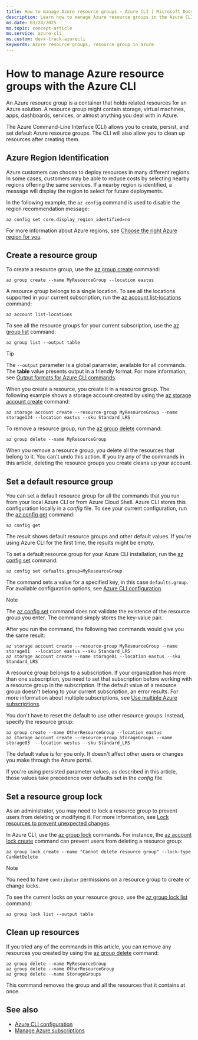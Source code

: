 ```yaml
---
title: How to manage Azure resource groups – Azure CLI | Microsoft Docs
description: Learn how to manage Azure resource groups in the Azure CLI, a cross-platform tool to connect to Azure and execute administrative commands on Azure resources.
ms.date: 03/24/2025
ms.topic: concept-article
ms.service: azure-cli
ms.custom: devx-track-azurecli
keywords: Azure resource groups, resource group in azure
---
```


# How to manage Azure resource groups with the Azure CLI

An Azure resource group is a container that holds related resources for an Azure solution. A resource group might contain storage, virtual machines, apps, dashboards, services, or almost anything you deal with in Azure.

The Azure Command-Line Interface (CLI) allows you to create, persist, and set default Azure resource groups. The CLI will also allow you to clean up resources after creating them. 

## Azure Region Identification

Azure customers can choose to deploy resources in many different regions.  In some cases, customers may be able to reduce costs by selecting nearby regions offering the same services.  If a nearby region is identified, a message will display the region to select for future deployments.

In the following example, the `az config` command is used to disable the region recommendation message:

```azurecli
az config set core.display_region_identified=no
```

For more information about Azure regions, see [Choose the right Azure region for you](https://azure.microsoft.com/explore/global-infrastructure/geographies/#overview). 

## Create a resource group

To create a resource group, use the [az group create](/cli/azure/group#az_group_create) command:

```azurecli
az group create --name MyResourceGroup --location eastus
```

A resource group belongs to a single location. To see all the locations supported in your current subscription, run the [az account list-locations](/cli/azure/account#az_account_list_locations) command:

```azurecli
az account list-locations
```

To see all the resource groups for your current subscription, use the [az group list](/cli/azure/group#az_group_list) command:

```azurecli
az group list --output table
```

> [!TIP]
> The `--output` parameter is a global parameter, available for all commands. The **table** value presents output in a friendly format. For more information, see [Output formats for Azure CLI commands](./format-output-azure-cli.md).

When you create a resource, you create it in a resource group. The following example shows a storage account created by using the [az storage account create](/cli/azure/storage/account#az_storage_account_create) command:

```azurecli
az storage account create --resource-group MyResourceGroup --name storage134 --location eastus --sku Standard_LRS
```

To remove a resource group, run the [az group delete](/cli/azure/group#az_group_delete) command:

```azurecli
az group delete --name MyResourceGroup
```

When you remove a resource group, you delete all the resources that belong to it. You can't undo this action. If you try any of the commands in this article, deleting the resource groups you create cleans up your account.

## Set a default resource group

You can set a default resource group for all the commands that you run from your local Azure CLI or from Azure Cloud Shell. Azure CLI stores this configuration locally in a *config* file. To see your current configuration, run the [az config get](/cli/azure/config#az_config_get) command:

```azurecli
az config get
```

The result shows default resource groups and other default values. If you're using Azure CLI for the first time, the results might be empty.

To set a default resource group for your Azure CLI installation, run the [az config set](/cli/azure/config#az_config_set) command:

```azurecli
az config set defaults.group=MyResourceGroup
```

The command sets a value for a specified key, in this case `defaults.group`. For available configuration options, see [Azure CLI configuration](./azure-cli-configuration.md).

> [!NOTE]
> The [az config set](/cli/azure/config#az_config_set) command does not validate the existence of the resource group you enter. The command simply stores the key-value pair.

After you run the command, the following two commands would give you the same result:

```azurecli
az storage account create --resource-group MyResourceGroup --name storage01  --location eastus --sku Standard_LRS
az storage account create --name storage01 --location eastus --sku Standard_LRS
```

A resource group belongs to a subscription. If your organization has more than one subscription, you need to set that subscription before working with a resource group in the subscription. If the default value of a resource group doesn't belong to your current subscription, an error results. For more information about multiple subscriptions, see [Use multiple Azure subscriptions](manage-azure-subscriptions-azure-cli.md).

You don't have to reset the default to use other resource groups. Instead, specify the resource group:

```azurecli
az group create --name OtherResourceGroup --location eastus
az storage account create --resource-group StorageGroups --name storage03  --location westus --sku Standard_LRS
```

The default value is for you only. It doesn't affect other users or changes you make through the Azure portal.

If you're using persisted parameter values, as described in this article, those values take precedence over defaults set in the *config* file.

## Set a resource group lock

As an administrator, you may need to lock a resource group to prevent users from deleting or modifying it. For more information, see [Lock resources to prevent unexpected changes](/azure/azure-resource-manager/management/lock-resources).

In Azure CLI, use the [az group lock](../docs-ref-autogen/Latest-version/latest/group/lock.yml) commands. For instance, the [az account lock create](/cli/azure/account/lock#az-account-lock-create) command can prevent users from deleting a resource group:

```azurecli-interactive
az group lock create --name "Cannot delete resource group" --lock-type CanNotDelete
```

> [!NOTE]
> You need to have `contributor` permissions on a resource group to create or change locks.

To see the current locks on your resource group, use the [az group lock list](/cli/azure/group/lock#az-group-lock-list) command:

```azurecli-interactive
az group lock list --output table
```

## Clean up resources

If you tried any of the commands in this article, you can remove any resources you created by using the [az group delete](/cli/azure/group#az-group-delete) command:

```azurecli
az group delete --name MyResourceGroup
az group delete --name OtherResourceGroup
az group delete --name StorageGroups
```

This command removes the group and all the resources that it contains at once.

## See also

* [Azure CLI configuration](./azure-cli-configuration.md)
* [Manage Azure subscriptions](./manage-azure-subscriptions-azure-cli.md)
